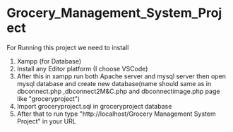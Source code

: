 # Grocery_Management_System_Project
For Running this project we need to install
1. Xampp (for Database)
2. Install any Editor platform (I choose VSCode)
3. After this in xampp run both Apache server and mysql server then open mysql database and create new database(name should same as in dbconnect.php ,dbconnect2M&C.php and dbconnectimage.php page like "groceryproject")
4. Import groceryproject.sql in groceryproject database
5. After that to run type "http://localhost/Grocery Management System Project" in your URL
